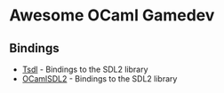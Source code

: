 # Awesome OCaml Gamedev

## Bindings

* [Tsdl][1] - Bindings to the SDL2 library
* [OCamlSDL2][2] - Bindings to the SDL2 library


[1]: https://github.com/dbuenzli/tsdl
[2]: https://github.com/fccm/OCamlSDL2
